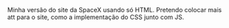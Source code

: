 Minha versão do site da SpaceX usando só HTML. Pretendo colocar mais att para o site, como a implementação do CSS junto com JS.
